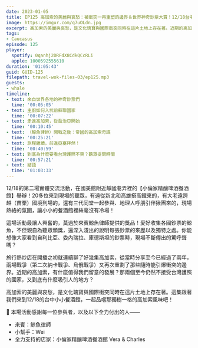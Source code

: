 ```yaml
---
date: 2023-01-05
title: EP125 高加索的美麗與哀愁：被衝突一再重塑的邊界＆世界神奇鈔票大賞！12/18台中場精華 ft. 鯨魚律師
image: https://imgur.com/q7uOLdn.jpg
excerpt: 高加索的美麗與哀愁，是文化瑰寶與國際衝突同時在這片土地上存在著。近期的高加索，有什麼值得我們留意的發展？那兩個至今仍然不接受台灣護照的國家，又到底有什麼吸引人的地方？這集跟著我們來到12/18的台中小小餐酒館，一起品嚐那獨樹一格的高加索風味吧！
tags:
- Caucasus
episode: 125
player:
  spotify: 0qanhj2DRFdX8CdkQCcRLi
  apple: 1000592555610
duration: '01:05:43'
guid: GUID-125
filepath: travel-wok-files-03/ep125.mp3
guests:
- whale
timeline:
- text: 來自世界各地的神奇鈔票們
  time: '00:05:05'
- text: 主廚如何入坑前蘇聯國家
  time: '00:07:22'
- text: 走進高加索，從喬治亞開始
  time: '00:10:45'
- text: （鯨魚律師）開戰之後：帝國的高加索奇謀
  time: '00:25:21'
- text: 旅程繼續，前進亞塞拜然！
  time: '00:40:59'
- text: 到底為什麼要看台灣護照不爽？聽眾提問時間
  time: '00:57:21'
- text: 結語
  time: '01:03:33'
---
```

12/18的第二場實體交流活動，在國美館附近靜謐巷弄裡的【小倫家精釀啤酒餐酒館】舉辦！20多位來到現場的聽眾，有遠從新北和高雄搭高鐵來的，有大老遠跨越（苗栗）國境到場的，還有三代同堂一起參與、地理人呼朋引伴揪團來的，現場熱絡的氛圍，讓小小的餐酒館裡絲毫沒有冷場！

這場活動最讓人興奮的，莫過於來賓鯨魚律師提供的獎品！愛好收集各國鈔票的鯨魚，不但親自為聽眾頒獎，還深入淺出的說明每張鈔票的來歷以及獨特之處。你能想像大家看到自利比亞、委內瑞拉、庫德斯坦的鈔票時，現場不斷傳出的驚呼聲嗎？

旅行熱炒店在開播之初就連續聊了好幾集高加索，從當時分享至今已經過了兩年，兩場戰爭（第二次納卡戰爭、烏俄戰爭）又再次重劃了那些隨時能引爆衝突的邊界。近期的高加索，有什麼值得我們留意的發展？那兩個至今仍然不接受台灣護照的國家，又到底有什麼吸引人的地方？

高加索的美麗與哀愁，是文化瑰寶與國際衝突同時在這片土地上存在著。這集跟著我們來到12/18的台中小小餐酒館，一起品嚐那獨樹一格的高加索風味吧！

🫶 本場活動感謝每一位參與者，以及以下全力付出的人——

* 來賓：鯨魚律師
* 小幫手：Wei
* 全力支持的店家：小倫家精釀啤酒餐酒館 Vera & Charles
